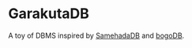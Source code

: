 # GarakutaDB

A toy of DBMS inspired by [SamehadaDB](https://github.com/ryogrid/SamehadaDB) and [bogoDB](https://github.com/ad-sho-loko/bogoDB).
